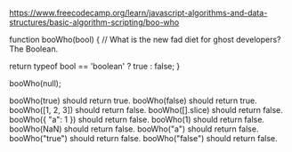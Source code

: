 https://www.freecodecamp.org/learn/javascript-algorithms-and-data-structures/basic-algorithm-scripting/boo-who



function booWho(bool) {
  // What is the new fad diet for ghost developers? The Boolean.
  
  return typeof bool == 'boolean' ? true : false;
}

booWho(null);



booWho(true) should return true.
booWho(false) should return true.
booWho([1, 2, 3]) should return false.
booWho([].slice) should return false.
booWho({ "a": 1 }) should return false.
booWho(1) should return false.
booWho(NaN) should return false.
booWho("a") should return false.
booWho("true") should return false.
booWho("false") should return false.